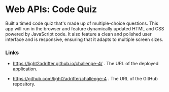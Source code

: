 # Web APIs: Code Quiz

Built a timed code quiz that's made up of multiple-choice questions. This app will run in the browser and feature dynamically updated HTML and CSS powered by JavaScript code. It also feature a clean and polished user interface and is responsive, ensuring that it adapts to multiple screen sizes.

### Links

* https://light2adrifter.github.io/challenge-4/ . The URL of the deployed application.

* https://github.com/light2adrifter/challenge-4 .  The URL of the GitHub repository.
